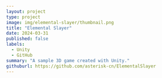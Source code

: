 ```yaml
---
layout: project
type: project
image: img/elemental-slayer/thumbnail.png
title: "Elemental Slayer"
date: 2024-03-31
published: false
labels:
  - Unity
  - GitHub
summary: "A sample 3D game created with Unity."
githuburl: https://github.com/asterisk-cn/ElementalSlayer
---
```

